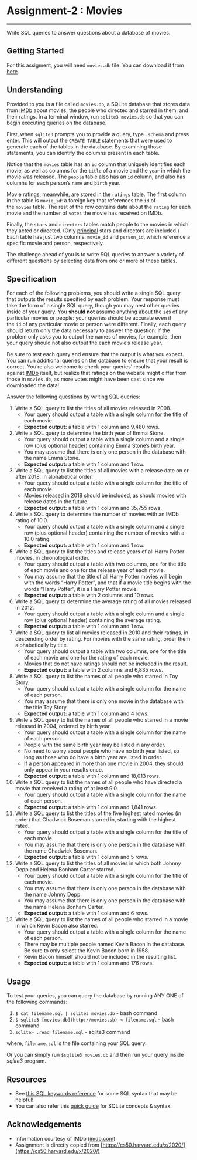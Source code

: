 # Assignment-2 : Movies
---

Write SQL queries to answer questions about a database of movies.

## **Getting Started**

For this assigment, you will need `movies.db` file. You can download it from [here]().

## **Understanding**

Provided to you is a file called `movies.db`, a SQLite database that stores data from [IMDb](https://www.imdb.com/) about movies, the people who directed and starred in them, and their ratings. In a terminal window, run `sqlite3 movies.db` so that you can begin executing queries on the database.

First, when `sqlite3` prompts you to provide a query, type `.schema` and press enter. This will output the `CREATE TABLE` statements that were used to generate each of the tables in the database. By examining those statements, you can identify the columns present in each table.

Notice that the `movies` table has an `id` column that uniquely identifies each movie, as well as columns for the `title` of a movie and the `year` in which the movie was released. The `people` table also has an `id` column, and also has columns for each person’s `name` and `birth` year.

Movie ratings, meanwhile, are stored in the `ratings` table. The first column in the table is `movie_id`: a foreign key that references the `id` of the `movies` table. The rest of the row contains data about the `rating` for each movie and the number of `votes` the movie has received on IMDb.

Finally, the `stars` and `directors` tables match people to the movies in which they acted or directed. (Only [principal](https://www.imdb.com/interfaces/) stars and directors are included.) Each table has just two columns: `movie_id` and `person_id`, which reference a specific movie and person, respectively.

The challenge ahead of you is to write SQL queries to answer a variety of different questions by selecting data from one or more of these tables.

## **Specification**

For each of the following problems, you should write a single SQL query that outputs the results specified by each problem. Your response must take the form of a single SQL query, though you may nest other queries inside of your query. You **should not** assume anything about the `id`s of any particular movies or people: your queries should be accurate even if the `id` of any particular movie or person were different. Finally, each query should return only the data necessary to answer the question: if the problem only asks you to output the names of movies, for example, then your query should not also output the each movie’s release year.

Be sure to test each query and ensure that the output is what you expect. You can run additional queries on the database to ensure that your result is correct. You’re also welcome to check your queries’ results against [IMDb](https://www.imdb.com/) itself, but realize that ratings on the website might differ from those in `movies.db`, as more votes might have been cast since we downloaded the data!

Answer the following questions by writing SQL queries:

1. Write a SQL query to list the titles of all movies released in 2008.
    - Your query should output a table with a single column for the title of each movie.
    - **Expected output:** a table with 1 column and 9,480 rows.
2. Write a SQL query to determine the birth year of Emma Stone.
    - Your query should output a table with a single column and a single row (plus optional header) containing Emma Stone’s birth year.
    - You may assume that there is only one person in the database with the name Emma Stone.
    - **Expected output:** a table with 1 column and 1 row.
3. Write a SQL query to list the titles of all movies with a release date on or after 2018, in alphabetical order.
    - Your query should output a table with a single column for the title of each movie.
    - Movies released in 2018 should be included, as should movies with release dates in the future.
    - **Expected output:** a table with 1 column and 35,755 rows.
4. Write a SQL query to determine the number of movies with an IMDb rating of 10.0.
    - Your query should output a table with a single column and a single row (plus optional header) containing the number of movies with a 10.0 rating.
    - **Expected output:** a table with 1 column and 1 row.
5. Write a SQL query to list the titles and release years of all Harry Potter movies, in chronological order.
    - Your query should output a table with two columns, one for the title of each movie and one for the release year of each movie.
    - You may assume that the title of all Harry Potter movies will begin with the words “Harry Potter”, and that if a movie title begins with the words “Harry Potter”, it is a Harry Potter movie.
    - **Expected output:** a table with 2 columns and 10 rows.
6. Write a SQL query to determine the average rating of all movies released in 2012.
    - Your query should output a table with a single column and a single row (plus optional header) containing the average rating.
    - **Expected output:** a table with 1 column and 1 row.
7. Write a SQL query to list all movies released in 2010 and their ratings, in descending order by rating. For movies with the same rating, order them alphabetically by title.
    - Your query should output a table with two columns, one for the title of each movie and one for the rating of each movie.
    - Movies that do not have ratings should not be included in the result.
    - **Expected output:** a table with 2 columns and 6,835 rows.
8. Write a SQL query to list the names of all people who starred in Toy Story.
    - Your query should output a table with a single column for the name of each person.
    - You may assume that there is only one movie in the database with the title Toy Story.
    - **Expected output:** a table with 1 column and 4 rows.
9. Write a SQL query to list the names of all people who starred in a movie released in 2004, ordered by birth year.
    - Your query should output a table with a single column for the name of each person.
    - People with the same birth year may be listed in any order.
    - No need to worry about people who have no birth year listed, so long as those who do have a birth year are listed in order.
    - If a person appeared in more than one movie in 2004, they should only appear in your results once.
    - **Expected output:** a table with 1 column and 18,013 rows.
10. Write a SQL query to list the names of all people who have directed a movie that received a rating of at least 9.0.
    - Your query should output a table with a single column for the name of each person.
    - **Expected output:** a table with 1 column and 1,841 rows.
11. Write a SQL query to list the titles of the five highest rated movies (in order) that Chadwick Boseman starred in, starting with the highest rated.
    - Your query should output a table with a single column for the title of each movie.
    - You may assume that there is only one person in the database with the name Chadwick Boseman.
    - **Expected output:** a table with 1 column and 5 rows.
12. Write a SQL query to list the titles of all movies in which both Johnny Depp and Helena Bonham Carter starred.
    - Your query should output a table with a single column for the title of each movie.
    - You may assume that there is only one person in the database with the name Johnny Depp.
    - You may assume that there is only one person in the database with the name Helena Bonham Carter.
    - **Expected output:** a table with 1 column and 6 rows.
13. Write a SQL query to list the names of all people who starred in a movie in which Kevin Bacon also starred.
    - Your query should output a table with a single column for the name of each person.
    - There may be multiple people named Kevin Bacon in the database. Be sure to only select the Kevin Bacon born in 1958.
    - Kevin Bacon himself should not be included in the resulting list.
    - **Expected output:** a table with 1 column and 176 rows.

## Usage

To test your queries, you can query the database by running ANY ONE of the following commands:

1. `$ cat filename.sql | sqlite3 movies.db`  - bash command
2. `$ sqlite3 [movies.db](http://movies.sb) < filename.sql` - bash command
3. `sqlite> .read filename.sql` - sqlite3 command

where, `filename.sql` is the file containing your SQL query.

Or you can simply run `$sqlite3 movies.db` and then run your query inside *sqlite3* program.

## Resources

- See [this SQL keywords reference](https://www.w3schools.com/sql/sql_ref_keywords.asp) for some SQL syntax that may be helpful!
- You can also refer this [quick guide](https://www.tutorialspoint.com/sqlite/sqlite_quick_guide.htm) for SQLite concepts & syntax.

## Acknowledgements
- Information courtesy of IMDb ([imdb.com](http://www.imdb.com/))
- Assignment is directly copied from [https://cs50.harvard.edu/x/2020/](https://cs50.harvard.edu/x/2020/)
